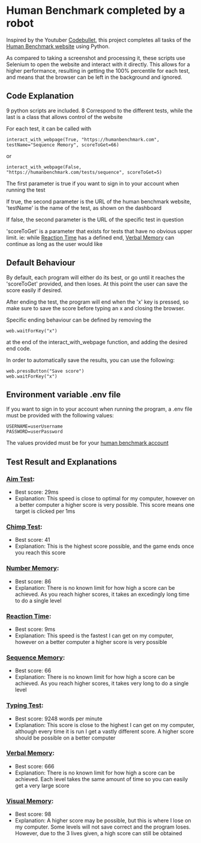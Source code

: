# Human Benchmark completed by a robot

Inspired by the Youtuber [Codebullet](https://www.youtube.com/@codebulletsdayoff582), this project completes all tasks of the [Human Benchmark website](https://humanbenchmark.com) using Python.

As compared to taking a screenshot and processing it, these scripts use Selenium to open the website and interact with it directly. This allows for a higher performance, resulting in getting the 100% percentile for each test, and means that the browser can be left in the background and ignored.

## Code Explanation

9 python scripts are included. 8 Correspond to the different tests, while the last is a class that allows control of the website

For each test, it can be called with

```
interact_with_webpage(True, "https://humanbenchmark.com", testName="Sequence Memory", scoreToGet=66)
```

or

```
interact_with_webpage(False, "https://humanbenchmark.com/tests/sequence", scoreToGet=5)
```

The first parameter is true if you want to sign in to your account when running the test

If true, the second parameter is the URL of the human benchmark website, 'testName' is the name of the test, as shown on the dashboard

If false, the second parameter is the URL of the specific test in question

'scoreToGet' is a parameter that exists for tests that have no obvious upper limit. ie: while [Reaction Time](#reaction-time) has a defined end, [Verbal Memory](#verbal-memory) can continue as long as the user would like

## Default Behaviour

By default, each program will either do its best, or go until it reaches the 'scoreToGet' provided, and then loses. At this point the user can save the score easily if desired.

After ending the test, the program will end when the 'x' key is pressed, so make sure to save the score before typing an x and closing the browser.

Specific ending behaviour can be defined by removing the

```
web.waitForKey("x")
```

at the end of the interact_with_webpage function, and adding the desired end code.

In order to automatically save the results, you can use the following:

```
web.pressButton("Save score")
web.waitForKey("x")
```

## Environment variable .env file

If you want to sign in to your account when running the program, a .env file must be provided with the following values:

```
USERNAME=userUsername
PASSWORD=userPassword
```

The values provided must be for your [human benchmark account](https://humanbenchmark.com/signup)

## Test Result and Explanations

### [Aim Test](/aimTest.py):

- Best score: 29ms
- Explanation: This speed is close to optimal for my computer, however on a better computer a higher score is very possible. This score means one target is clicked per 1ms

### [Chimp Test](/chimpTest.py):

- Best score: 41
- Explanation: This is the highest score possible, and the game ends once you reach this score

### [Number Memory](/chimpTest.py):

- Best score: 86
- Explanation: There is no known limit for how high a score can be achieved. As you reach higher scores, it takes an excedingly long time to do a single level

### [Reaction Time](/reactionTime.py):

- Best score: 9ms
- Explanation: This speed is the fastest I can get on my computer, however on a better computer a higher score is very possible

### [Sequence Memory](/sequencyMemory.py):

- Best score: 66
- Explanation: There is no known limit for how high a score can be achieved. As you reach higher scores, it takes very long to do a single level

### [Typing Test](/typingTest.py):

- Best score: 9248 words per minute
- Explanation: This score is close to the highest I can get on my computer, although every time it is run I get a vastly different score. A higher score should be possible on a better computer

### [Verbal Memory](/verbalMemory.py):

- Best score: 666
- Explanation: There is no known limit for how high a score can be achieved. Each level takes the same amount of time so you can easily get a very large score

### [Visual Memory](/visualMemory.py):

- Best score: 98
- Explanation: A higher score may be possible, but this is where I lose on my computer. Some levels will not save correct and the program loses. However, due to the 3 lives given, a high score can still be obtained
